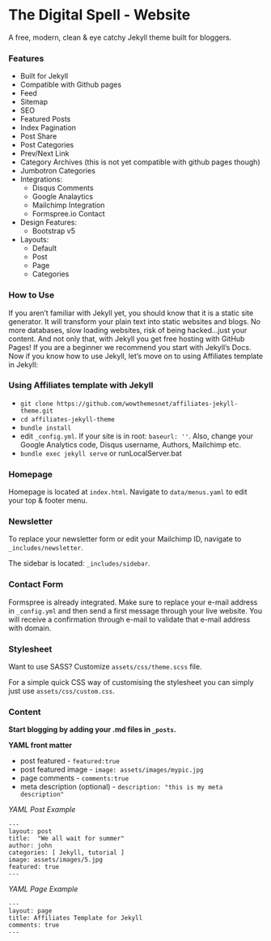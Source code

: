 # The Digital Spell - Website

A free, modern, clean & eye catchy Jekyll theme built for bloggers.

### Features

*   Built for Jekyll
*   Compatible with Github pages
*   Feed
*   Sitemap
*   SEO
*   Featured Posts
*   Index Pagination
*   Post Share
*   Post Categories
*   Prev/Next Link
*   Category Archives (this is not yet compatible with github pages though)
*   Jumbotron Categories
*   Integrations:
    *   Disqus Comments
    *   Google Analaytics
    *   Mailchimp Integration
    *   Formspree.io Contact
*   Design Features:
    *   Bootstrap v5
*   Layouts:
    *   Default
    *   Post
    *   Page
    *   Categories

### How to Use

If you aren’t familiar with Jekyll yet, you should know that it is a static site generator. It will transform your plain text into static websites and blogs. No more databases, slow loading websites, risk of being hacked…just your content. And not only that, with Jekyll you get free hosting with GitHub Pages! If you are a beginner we recommend you start with Jekyll’s Docs. Now if you know how to use Jekyll, let’s move on to using Affiliates template in Jekyll:

### Using Affiliates template with Jekyll

*   `git clone https://github.com/wowthemesnet/affiliates-jekyll-theme.git`
*   `cd affiliates-jekyll-theme`
*   `bundle install`
*   edit `_config.yml`. If your site is in root: `baseurl: ''`. Also, change your Google Analytics code, Disqus username, Authors, Mailchimp etc.
*   `bundle exec jekyll serve` or runLocalServer.bat

### Homepage

Homepage is located at `index.html`.
Navigate to `data/menus.yaml` to edit your top & footer menu.

### Newsletter

To replace your newsletter form or edit your Mailchimp ID, navigate to `_includes/newsletter`.

The sidebar is located: `_includes/sidebar`.

### Contact Form

Formspree is already integrated. Make sure to replace your e-mail address in `_config.yml` and then send a first message through your live website. You will receive a confirmation through e-mail to validate that e-mail address with domain.

### Stylesheet

Want to use SASS? Customize `assets/css/theme.scss` file.

For a simple quick CSS way of customising the stylesheet you can simply just use `assets/css/custom.css`.

### Content

**Start blogging by adding your .md files in `_posts`.**

**YAML front matter**

*   post featured - `featured:true`
*   post featured image - `image: assets/images/mypic.jpg`
*   page comments - `comments:true`
*   meta description (optional) - `description: "this is my meta description"`

_YAML Post Example_

```
---
layout: post
title:  "We all wait for summer"
author: john
categories: [ Jekyll, tutorial ]
image: assets/images/5.jpg
featured: true
---

```


_YAML Page Example_

```
---
layout: page
title: Affiliates Template for Jekyll
comments: true
---

```
